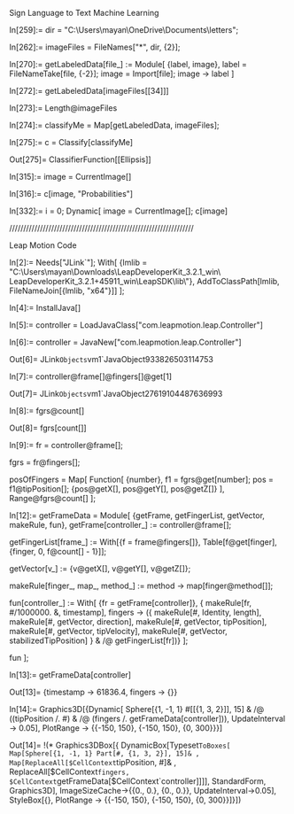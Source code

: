 Sign Language to Text Machine Learning

In[259]:= dir = "C:\\Users\\mayan\\OneDrive\\Documents\\letters";

In[262]:= imageFiles = FileNames["*", dir, {2}];

In[270]:= getLabeledData[file_] := Module[
  {label, image},
  label = FileNameTake[file, {-2}];
  image = Import[file];
  image -> label
  ]

In[272]:= getLabeledData[imageFiles[[34]]]



In[273]:= Length@imageFiles

In[274]:= classifyMe = Map[getLabeledData, imageFiles];

In[275]:= c = Classify[classifyMe]

Out[275]= ClassifierFunction[\[Ellipsis]]

In[315]:= image = CurrentImage[]

In[316]:= c[image, "Probabilities"]

In[332]:= i = 0;
Dynamic[
 image = CurrentImage[];
 c[image]

//////////////////////////////////////////////////////////////////

Leap Motion Code

In[2]:= Needs["JLink`"];
With[
  {lmlib = 
    "C:\\Users\\mayan\\Downloads\\LeapDeveloperKit_3.2.1_win\\\
LeapDeveloperKit_3.2.1+45911_win\\LeapSDK\\lib\\"},
  AddToClassPath[lmlib, FileNameJoin[{lmlib, "x64"}]]
  ];

In[4]:= InstallJava[]


In[5]:= controller = LoadJavaClass["com.leapmotion.leap.Controller"]



In[6]:= controller = JavaNew["com.leapmotion.leap.Controller"]



Out[6]= JLink`Objects`vm1`JavaObject933826503114753

In[7]:= controller@frame[]@fingers[]@get[1]


Out[7]= JLink`Objects`vm1`JavaObject27619104487636993

In[8]:= fgrs@count[]

Out[8]= fgrs[count[]]

In[9]:= fr = controller@frame[];

fgrs = fr@fingers[];

posOfFingers = Map[
   Function[
    {number},
    f1 = fgrs@get[number];
    pos = f1@tipPosition[];
    {pos@getX[], pos@getY[], pos@getZ[]}
    ],
   Range@fgrs@count[]
   ];

In[12]:= getFrameData = Module[
   {getFrame, getFingerList, getVector, makeRule, fun}, 
   getFrame[controller_] := controller@frame[];
   
   getFingerList[frame_] := 
    With[{f = frame@fingers[]}, 
     Table[f@get[finger], {finger, 0, f@count[] - 1}]];
   
   getVector[v_] := {v@getX[], v@getY[], v@getZ[]};
   
   makeRule[finger_, map_, method_] := method -> map[finger@method[]];
   
   fun[controller_] := With[
     {fr = getFrame[controller]},
     {
      makeRule[fr, #/1000000. &, timestamp],
      fingers -> ({
           makeRule[#, Identity, length],
           makeRule[#, getVector, direction],
           makeRule[#, getVector, tipPosition],
           makeRule[#, getVector, tipVelocity],
           makeRule[#, getVector, stabilizedTipPosition]
           } & /@ getFingerList[fr])}
     ];
   
   fun
   ];

In[13]:= getFrameData[controller]

Out[13]= {timestamp -> 61836.4, fingers -> {}}

In[14]:= Graphics3D[{Dynamic[
   Sphere[{1, -1, 1} #[[{1, 3, 2}]], 
      15] & /@ ((tipPosition /. #) & /@ (fingers /. 
        getFrameData[controller])), UpdateInterval -> 0.05], 
  PlotRange -> {{-150, 150}, {-150, 150}, {0, 300}}}]

Out[14]= \!\(\*
Graphics3DBox[{
DynamicBox[Typeset`ToBoxes[
Map[Sphere[{1, -1, 1} Part[#, {1, 3, 2}], 15]& , 
Map[ReplaceAll[$CellContext`tipPosition, #]& , 
ReplaceAll[$CellContext`fingers, 
$CellContext`getFrameData[$CellContext`controller]]]], StandardForm, 
      Graphics3D],
ImageSizeCache->{{0., 0.}, {0., 0.}},
UpdateInterval->0.05], 
StyleBox[{},
PlotRange -> {{-150, 150}, {-150, 150}, {0, 300}}]}]\)







































